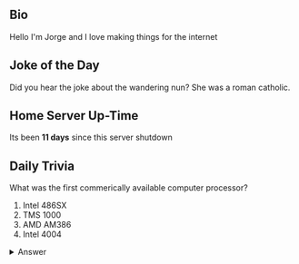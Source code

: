 ## Bio

Hello I'm Jorge and I love making things for the internet

## Joke of the Day

Did you hear the joke about the wandering nun? She was a roman catholic.

## Home Server Up-Time

Its been **11 days** since this server shutdown


## Daily Trivia

What was the first commerically available computer processor?
 1. Intel 486SX
 2. TMS 1000
 3. AMD AM386
 4. Intel 4004

<details>
  <summary>Answer</summary>
  Intel 4004
</details>

